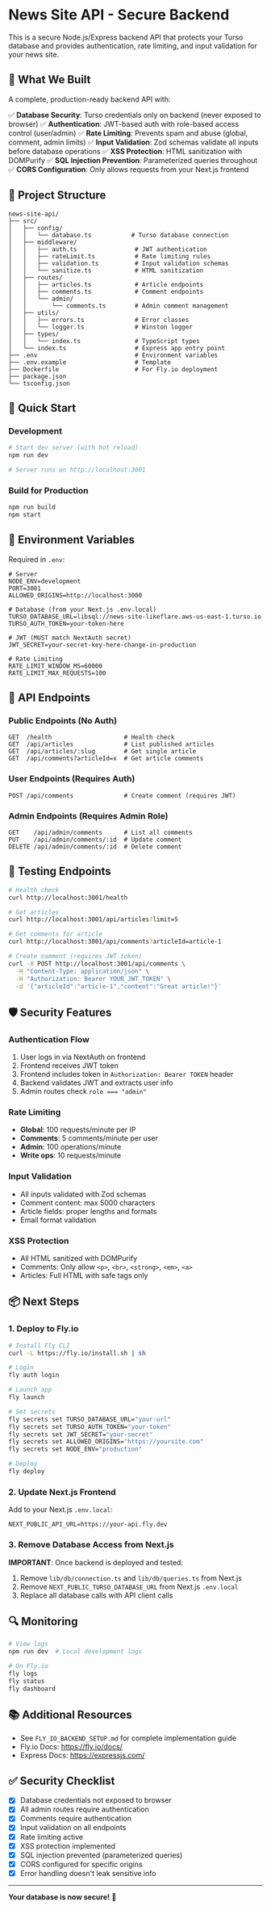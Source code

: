 # News Site API - Secure Backend

This is a secure Node.js/Express backend API that protects your Turso database and provides authentication, rate limiting, and input validation for your news site.

## 🎯 What We Built

A complete, production-ready backend API with:

✅ **Database Security**: Turso credentials only on backend (never exposed to browser)
✅ **Authentication**: JWT-based auth with role-based access control (user/admin)
✅ **Rate Limiting**: Prevents spam and abuse (global, comment, admin limits)
✅ **Input Validation**: Zod schemas validate all inputs before database operations
✅ **XSS Protection**: HTML sanitization with DOMPurify
✅ **SQL Injection Prevention**: Parameterized queries throughout
✅ **CORS Configuration**: Only allows requests from your Next.js frontend

## 📁 Project Structure

```
news-site-api/
├── src/
│   ├── config/
│   │   └── database.ts           # Turso database connection
│   ├── middleware/
│   │   ├── auth.ts                # JWT authentication
│   │   ├── rateLimit.ts           # Rate limiting rules
│   │   ├── validation.ts          # Input validation schemas
│   │   └── sanitize.ts            # HTML sanitization
│   ├── routes/
│   │   ├── articles.ts            # Article endpoints
│   │   ├── comments.ts            # Comment endpoints
│   │   └── admin/
│   │       └── comments.ts        # Admin comment management
│   ├── utils/
│   │   ├── errors.ts              # Error classes
│   │   └── logger.ts              # Winston logger
│   ├── types/
│   │   └── index.ts               # TypeScript types
│   └── index.ts                   # Express app entry point
├── .env                           # Environment variables
├── .env.example                   # Template
├── Dockerfile                     # For Fly.io deployment
├── package.json
└── tsconfig.json
```

## 🚀 Quick Start

### Development

```bash
# Start dev server (with hot reload)
npm run dev

# Server runs on http://localhost:3001
```

### Build for Production

```bash
npm run build
npm start
```

## 🔐 Environment Variables

Required in `.env`:

```env
# Server
NODE_ENV=development
PORT=3001
ALLOWED_ORIGINS=http://localhost:3000

# Database (from your Next.js .env.local)
TURSO_DATABASE_URL=libsql://news-site-likeflare.aws-us-east-1.turso.io
TURSO_AUTH_TOKEN=your-token-here

# JWT (MUST match NextAuth secret)
JWT_SECRET=your-secret-key-here-change-in-production

# Rate Limiting
RATE_LIMIT_WINDOW_MS=60000
RATE_LIMIT_MAX_REQUESTS=100
```

## 📡 API Endpoints

### Public Endpoints (No Auth)

```
GET  /health                    # Health check
GET  /api/articles              # List published articles
GET  /api/articles/:slug        # Get single article
GET  /api/comments?articleId=x  # Get article comments
```

### User Endpoints (Requires Auth)

```
POST /api/comments              # Create comment (requires JWT)
```

### Admin Endpoints (Requires Admin Role)

```
GET    /api/admin/comments      # List all comments
PUT    /api/admin/comments/:id  # Update comment
DELETE /api/admin/comments/:id  # Delete comment
```

## 🧪 Testing Endpoints

```bash
# Health check
curl http://localhost:3001/health

# Get articles
curl http://localhost:3001/api/articles?limit=5

# Get comments for article
curl http://localhost:3001/api/comments?articleId=article-1

# Create comment (requires JWT token)
curl -X POST http://localhost:3001/api/comments \
  -H "Content-Type: application/json" \
  -H "Authorization: Bearer YOUR_JWT_TOKEN" \
  -d '{"articleId":"article-1","content":"Great article!"}'
```

## 🛡️ Security Features

### Authentication Flow
1. User logs in via NextAuth on frontend
2. Frontend receives JWT token
3. Frontend includes token in `Authorization: Bearer TOKEN` header
4. Backend validates JWT and extracts user info
5. Admin routes check `role === "admin"`

### Rate Limiting
- **Global**: 100 requests/minute per IP
- **Comments**: 5 comments/minute per user
- **Admin**: 100 operations/minute
- **Write ops**: 10 requests/minute

### Input Validation
- All inputs validated with Zod schemas
- Comment content: max 5000 characters
- Article fields: proper lengths and formats
- Email format validation

### XSS Protection
- All HTML sanitized with DOMPurify
- Comments: Only allow `<p>`, `<br>`, `<strong>`, `<em>`, `<a>`
- Articles: Full HTML with safe tags only

## 📦 Next Steps

### 1. Deploy to Fly.io

```bash
# Install Fly CLI
curl -L https://fly.io/install.sh | sh

# Login
fly auth login

# Launch app
fly launch

# Set secrets
fly secrets set TURSO_DATABASE_URL="your-url"
fly secrets set TURSO_AUTH_TOKEN="your-token"
fly secrets set JWT_SECRET="your-secret"
fly secrets set ALLOWED_ORIGINS="https://yoursite.com"
fly secrets set NODE_ENV="production"

# Deploy
fly deploy
```

### 2. Update Next.js Frontend

Add to your Next.js `.env.local`:
```env
NEXT_PUBLIC_API_URL=https://your-api.fly.dev
```

### 3. Remove Database Access from Next.js

**IMPORTANT**: Once backend is deployed and tested:
1. Remove `lib/db/connection.ts` and `lib/db/queries.ts` from Next.js
2. Remove `NEXT_PUBLIC_TURSO_DATABASE_URL` from Next.js `.env.local`
3. Replace all database calls with API client calls

## 🔍 Monitoring

```bash
# View logs
npm run dev  # Local development logs

# On Fly.io
fly logs
fly status
fly dashboard
```

## 📚 Additional Resources

- See `FLY_IO_BACKEND_SETUP.md` for complete implementation guide
- Fly.io Docs: https://fly.io/docs/
- Express Docs: https://expressjs.com/

## ✅ Security Checklist

- [x] Database credentials not exposed to browser
- [x] All admin routes require authentication
- [x] Comments require authentication
- [x] Input validation on all endpoints
- [x] Rate limiting active
- [x] XSS protection implemented
- [x] SQL injection prevented (parameterized queries)
- [x] CORS configured for specific origins
- [x] Error handling doesn't leak sensitive info

---

**Your database is now secure!** 🎉
